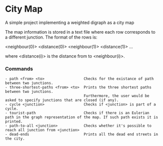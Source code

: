 # City Map
A simple project implementing a weighted digraph as a city map

The map information is stored in a text file where each row corresponds to a different junction. The format of the rows is:

  <junction> <neighbour(0)> <distance(0)> <neighbour(1)> <distance(1)> ...
  
 where <distance(i)> is the distance from <junction> to <neighbour(i)>.
  
  ### Commands
    - path <from> <to>                  Checks for the existance of path between two junctions.
    - three-shortest-paths <from> <to>  Prints the three shortest paths between two junctions.
                                        Furthermore, the user would be asked to specify junctions that are closed (if any).
    - cycle <junction>                  Checks if <junction> is part of a cycle.
    - tourist-path                      Checks if there is an Eulerian path in the graph representation of the map. If such path exists it is printed.
    - path-to-all <junction>            Checks whether it's possible to reach all junction from <junction>
    - dead-ends                         Prints all the dead end streets in the city.
